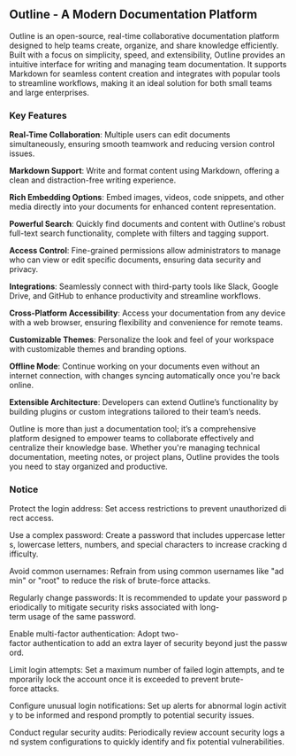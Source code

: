 ## Outline - A Modern Documentation Platform

Outline is an open-source, real-time collaborative documentation platform designed to help teams create, organize, and share knowledge efficiently. Built with a focus on simplicity, speed, and extensibility, Outline provides an intuitive interface for writing and managing team documentation. It supports Markdown for seamless content creation and integrates with popular tools to streamline workflows, making it an ideal solution for both small teams and large enterprises.

### Key Features

**Real-Time Collaboration**: Multiple users can edit documents simultaneously, ensuring smooth teamwork and reducing version control issues.

**Markdown Support**: Write and format content using Markdown, offering a clean and distraction-free writing experience.

**Rich Embedding Options**: Embed images, videos, code snippets, and other media directly into your documents for enhanced content representation.

**Powerful Search**: Quickly find documents and content with Outline's robust full-text search functionality, complete with filters and tagging support.

**Access Control**: Fine-grained permissions allow administrators to manage who can view or edit specific documents, ensuring data security and privacy.

**Integrations**: Seamlessly connect with third-party tools like Slack, Google Drive, and GitHub to enhance productivity and streamline workflows.

**Cross-Platform Accessibility**: Access your documentation from any device with a web browser, ensuring flexibility and convenience for remote teams.

**Customizable Themes**: Personalize the look and feel of your workspace with customizable themes and branding options.

**Offline Mode**: Continue working on your documents even without an internet connection, with changes syncing automatically once you're back online.

**Extensible Architecture**: Developers can extend Outline’s functionality by building plugins or custom integrations tailored to their team’s needs.

Outline is more than just a documentation tool; it’s a comprehensive platform designed to empower teams to collaborate effectively and centralize their knowledge base. Whether you're managing technical documentation, meeting notes, or project plans, Outline provides the tools you need to stay organized and productive.

### Notice

Protect the login address: Set access restrictions to prevent unauthorized direct access.
    
Use a complex password: Create a password that includes uppercase letters, lowercase letters, numbers, and special characters to increase cracking difficulty.
    
Avoid common usernames: Refrain from using common usernames like "admin" or "root" to reduce the risk of brute-force attacks.
    
Regularly change passwords: It is recommended to update your password periodically to mitigate security risks associated with long-term usage of the same password.
    
Enable multi-factor authentication: Adopt two-factor authentication to add an extra layer of security beyond just the password.
    
Limit login attempts: Set a maximum number of failed login attempts, and temporarily lock the account once it is exceeded to prevent brute-force attacks.
    
Configure unusual login notifications: Set up alerts for abnormal login activity to be informed and respond promptly to potential security issues.
    
Conduct regular security audits: Periodically review account security logs and system configurations to quickly identify and fix potential vulnerabilities.
        